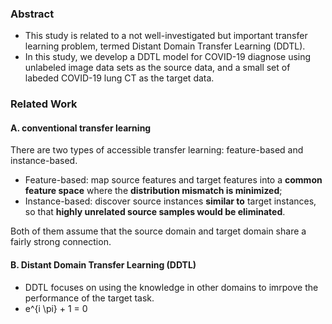### Abstract
- This study is related to a not well-investigated but important transfer learning problem, termed Distant Domain Transfer Learning (DDTL). 
- In this study, we develop a DDTL model for COVID-19 diagnose using unlabeled image data sets as the source data, and a small set of labeded COVID-19 lung CT as the target data. 

### Related Work
#### A. conventional transfer learning

There are two types of accessible transfer learning: feature-based and instance-based.
- Feature-based: map source features and target features into a **common feature space** where the **distribution mismatch is minimized**;
- Instance-based: discover source instances **similar to** target instances, so that **highly unrelated source samples would be eliminated**. 

Both of them assume that the source domain and target domain share a fairly strong connection.

#### B. Distant Domain Transfer Learning (DDTL)
- DDTL focuses on using the knowledge in other domains to imrpove the performance of the target task.
- e^{i \pi} + 1 = 0


